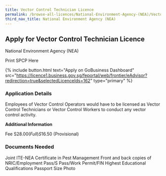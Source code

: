 ```yaml
---
title: Vector Control Technician Licence
permalink: /browse-all-licences/National-Environment-Agency-(NEA)/Vector-Control-Technician-Licence
third_nav_title: National Environment Agency (NEA)
---
```


## Apply for Vector Control Technician Licence

National Environment Agency (NEA)

Print SPCP Here


{% include button.html text="Apply on GoBusiness Dashboard" src="https://licence1.business.gov.sg/feportal/web/frontier/eAdvisor?redirection=true&selectedLicenceIds=162" type="primary" %}

### Application Details

<p>Employees of Vector Control Operators would have to be licensed as Vector Control Technicians or Vector Control Workers to conduct any vector control activity.</p>

**Additional Information**

Fee
S$28.00 (Full)
S$16.50 (Provisional)

### Documents Needed

Joint ITE-NEA Certificate in Pest Management
Front and back copies of NRIC/Employment Pass/S Pass/Work Permit/FIN
Highest Educational Qualifications
Passport Size Photo

